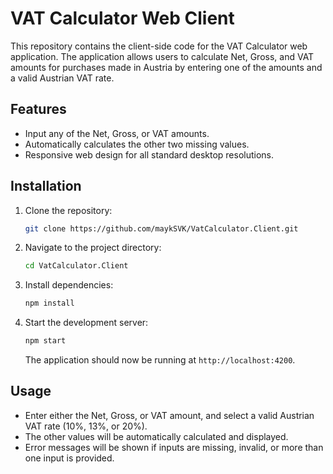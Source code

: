 
# VAT Calculator Web Client

This repository contains the client-side code for the VAT Calculator web application. The application allows users to calculate Net, Gross, and VAT amounts for purchases made in Austria by entering one of the amounts and a valid Austrian VAT rate.

## Features

- Input any of the Net, Gross, or VAT amounts.
- Automatically calculates the other two missing values.
- Responsive web design for all standard desktop resolutions.

## Installation

1. Clone the repository:
   ```bash
   git clone https://github.com/maykSVK/VatCalculator.Client.git
   ```

2. Navigate to the project directory:
   ```bash
   cd VatCalculator.Client
   ```

3. Install dependencies:
   ```bash
   npm install
   ```

4. Start the development server:
   ```bash
   npm start
   ```

   The application should now be running at `http://localhost:4200`.

## Usage

- Enter either the Net, Gross, or VAT amount, and select a valid Austrian VAT rate (10%, 13%, or 20%).
- The other values will be automatically calculated and displayed.
- Error messages will be shown if inputs are missing, invalid, or more than one input is provided.
